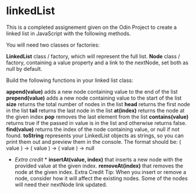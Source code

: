 # linkedList

This is a completed assignement given on the Odin Project to create a linked list in JavaScript with the following methods.

You will need two classes or factories:

**LinkedList** class / factory, which will represent the full list.
**Node** class / factory, containing a value property and a link to the nextNode, set both as null by default.

Build the following functions in your linked list class:

**append(value)** adds a new node containing value to the end of the list
**prepend(value)** adds a new node containing value to the start of the list
**size** returns the total number of nodes in the list
**head** returns the first node in the list
**tail** returns the last node in the list
**at(index)** returns the node at the given index
**pop** removes the last element from the list
**contains(value)** returns true if the passed in value is in the list and otherwise returns false.
**find(value)** returns the index of the node containing value, or null if not found.
**toString** represents your LinkedList objects as strings, so you can print them out and preview them in the console. The format should be: ( value ) -> ( value ) -> ( value ) -> null

* *Extra credit* *
**insertAt(value, index)** that inserts a new node with the provided value at the given index.
**removeAt(index)** that removes the node at the given index.
Extra Credit Tip: When you insert or remove a node, consider how it will affect the existing nodes. Some of the nodes will need their nextNode link updated.
